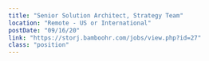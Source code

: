 ```yaml
---
title: "Senior Solution Architect, Strategy Team"
location: "Remote - US or International"
postDate: "09/16/20"
link: "https://storj.bamboohr.com/jobs/view.php?id=27"
class: "position"
---
```

